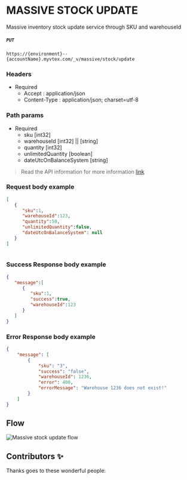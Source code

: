 # MASSIVE STOCK UPDATE
Massive inventory stock update service through SKU and warehouseId

##### `PUT `

```https://{environment}--{accountName}.myvtex.com/_v/massive/stock/update```

 
### Headers

- Required
  - Accept : application/json
  - Content-Type : application/json; charset=utf-8

### Path params

- Required
  - sku [int32] 
  - warehouseId [int32] || [string]
  - quantity [int32]
  - unlimitedQuantity [boolean]
  - dateUtcOnBalanceSystem [string]
   
>   Read the API information for more information [link](https://developers.vtex.com/vtex-rest-api/reference/inventory#updateinventorybyskuandwarehouse)

### Request body example

```json
[
   {
      "sku":1,
      "warehouseId":123,
      "quantity":50,
      "unlimitedQuantity":false,
      "dateUtcOnBalanceSystem": null
   }
]
     
```
      
### Success Response body example

```json
{
   "message":[
      {
         "sku":1,
         "success":true,
         "warehouseId":123
      }
   ]
}
```

### Error Response body example

```json
{
    "message": [
        {
            "sku": "3",
            "success": "false",
            "warehouseId": 1236,
            "error": 400,
            "errorMessage": "Warehouse 1236 does not exist!"
        }
    ]
}
```

## Flow

![Massive stock update flow](https://user-images.githubusercontent.com/33711188/126810095-f513cedc-271b-43a4-966a-c7415039507b.png)


## Contributors ✨

Thanks goes to these wonderful people:
